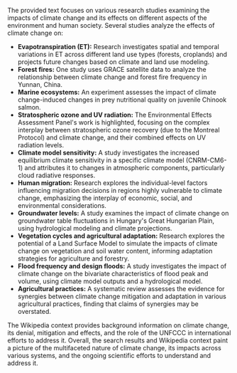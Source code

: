 The provided text focuses on various research studies examining the impacts of climate change and its effects on different aspects of the environment and human society.  Several studies analyze the effects of climate change on:

* **Evapotranspiration (ET):**  Research investigates spatial and temporal variations in ET across different land use types (forests, croplands) and projects future changes based on climate and land use modeling.
* **Forest fires:** One study uses GRACE satellite data to analyze the relationship between climate change and forest fire frequency in Yunnan, China.
* **Marine ecosystems:** An experiment assesses the impact of climate change-induced changes in prey nutritional quality on juvenile Chinook salmon.
* **Stratospheric ozone and UV radiation:**  The Environmental Effects Assessment Panel's work is highlighted, focusing on the complex interplay between stratospheric ozone recovery (due to the Montreal Protocol) and climate change, and their combined effects on UV radiation levels.
* **Climate model sensitivity:** A study investigates the increased equilibrium climate sensitivity in a specific climate model (CNRM-CM6-1) and attributes it to changes in atmospheric components, particularly cloud radiative responses.
* **Human migration:** Research explores the individual-level factors influencing migration decisions in regions highly vulnerable to climate change, emphasizing the interplay of economic, social, and environmental considerations.
* **Groundwater levels:**  A study examines the impact of climate change on groundwater table fluctuations in Hungary's Great Hungarian Plain, using hydrological modeling and climate projections.
* **Vegetation cycles and agricultural adaptation:**  Research explores the potential of a Land Surface Model to simulate the impacts of climate change on vegetation and soil water content, informing adaptation strategies for agriculture and forestry.
* **Flood frequency and design floods:** A study investigates the impact of climate change on the bivariate characteristics of flood peak and volume, using climate model outputs and a hydrological model.
* **Agricultural practices:** A systematic review assesses the evidence for synergies between climate change mitigation and adaptation in various agricultural practices, finding that claims of synergies may be overstated.


The Wikipedia context provides background information on climate change, its denial, mitigation and effects, and the role of the UNFCCC in international efforts to address it.  Overall, the search results and Wikipedia context paint a picture of the multifaceted nature of climate change, its impacts across various systems, and the ongoing scientific efforts to understand and address it.


